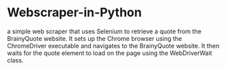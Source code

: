 # Webscraper-in-Python
 a simple web scraper that uses Selenium to retrieve a quote from the BrainyQuote website. It sets up the Chrome browser using the ChromeDriver executable and navigates to the BrainyQuote website. It then waits for the quote element to load on the page using the WebDriverWait class.
